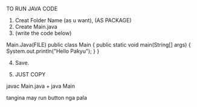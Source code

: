 TO RUN JAVA CODE

1. Creat Folder Name (as u want), (AS PACKAGE)
2. Create Main.java
3. (write the code below)

Main.Java(FILE)
public class Main {
    public static void main(String[] args) {
        System.out.println("Hello Pakyu");
    }
}

4. Save.

5. JUST COPY 

javac Main.java 
+ 
java Main







tangina may run button nga pala
